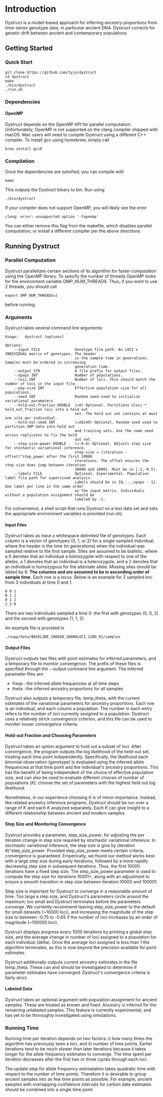 # Introduction
Dystruct is a model-based approach for inferring ancestry proportions from time-series genotype data, in particular ancient DNA. Dystruct corrects for genetic drift between ancient and contemporary populations

## Getting Started

### Quick Start

```
git clone https://github.com/tyjo/dystruct
cd dystruct
make
./bin/dystruct
./run.sh
```

### Dependencies

#### OpenMP
Dystruct depends on the OpenMP API for parallel computation. Unfortunately, OpenMP is not supported on the clang compiler shipped with macOS. Mac users will need to compile Dystruct using a different C++ compiler. To install gcc using homebrew, simply call

```
brew install gcc6
```

### Compilation

Once the dependencies are satisfied, you can compile with

```
make
```

This outputs the Dystruct binary to bin. Run using

```
./bin/dystruct
```
If your compiler does not support OpenMP, you will likely see the error

```
clang: error: unsupported option '-fopenmp'
```

You can either remove this flag from the makefile, which disables parallel computation, or install a different compiler per the above directions.


## Running Dystruct

### Parallel Computation
Dystruct parallelizes certain sections of its algorithm for faster computation using the OpenMP library. To specify the number of threads OpenMP looks for the environment variable OMP\_NUM\_THREADS. Thus, if you want to use 2 threads, you should call

```
export OMP_NUM_THREADS=2
```

before running.



### Arguments
Dystruct takes several command line arguments:

```
Usage:   dystruct [options]

Options:
	--input FILE                Genotype file path. An LOCI x INDIVIDUAL matrix of genotypes. The header
                                is the sample time in generations. Samples must be ordered in increasing
                                generation time.
	--output STR                A file prefix for output files.
	--npops INT                 Number of populations.
	--loci INT                  Number of loci. This should match the number of loci in the input file.
	--pop-size INT              Effective population size for all populations.
	--seed INT                  Random seed used to initialize variational parameters
	--hold-out-fraction DOUBLE  (=0) Optional. Partitions nloci * hold_out_fraction loci into a hold out
                                set. The hold out set contains at most one site per individual.
	--hold-out-seed INT         (=28149) Optional. Random seed used to partition SNP data into hold out
                                and training sets. Use the same seed across replicates to fix the hold
                                out set.
	--step-size-power DOUBLE    (=-0.6) Optional. Adjusts step size for stochastic variational inference.
                                step_size = (iteration - offset)^step_power after the first 10000
                                iterations. The offset ensures the step size does jump between iteration
                                10000 and 10001. Must be in [-1,-0.5).
	--labels FILE               Optional. Experimental. Population label file path for supervised analysis.
                                Labels should be in {0,...,npops - 1}. One label per line in the same order
                                as the input matrix. Individuals without a population assignment should be
                                labeled by -1.
```

For convenience, a shell script that runs Dystruct on a test data set and sets the appropriate environment variables is provided (run.sh).

#### Input Files
Dystruct takes as input a whitespace delimited file of genotypes. Each column is a vector of genotypes (0, 1, or 2) for a single sampled individual, where the header is the time (in generations) when the individual was sampled relative to the first sample. Sites are assumed to be biallelic, where a 0 denotes that an individual a homozygote with respect to one of the alleles, a 1 denotes that an individual is a heterozygote, and a 2 denotes that an individual is homozygous for the alternate allele. Missing sites should be labled by 9. **The columns and are assumed to be in ascending order of sample time.** Each row is a locus. Below is an example for 2 sampled loci from 3 individuals at time 0 and 1.

```
0 0 1
0 1 2
0 1 2
2 2 0
```
There are two individuals sampled a time 0: the first with genotypes (0, 0, 2) and the second with genotypes (1, 1, 2).

An example file is provided in

```
./supp/data/BASELINE_100GEN_10000LOCI_120D_01/samples
```


#### Output Files
Dystruct outputs two files with point estimates for inferred parameters, and a temporary file to monitor convergence. The prefix of these files is specified through the --output command line argument. The inferred parameter files are:

- freqs : the inferred allele frequencies at all time steps
- theta : the inferred ancestry proportions for all samples

Dystruct also outputs a temporary file, temp\_theta, with the current estimates of the variational parameters for ancestry proportions. Each row is an individual, and each column a population. The number in each entry refers to the number of loci currently assigned to a population. Dystruct uses a relatively strick convergence criterion, and this file can be used to moniter looser convergence criteria.

#### Hold-out Fraction and Choosing Parameters
Dystruct takes an option argument to hold out a subset of loci. After convergence, the program outputs the log likelihood of the held-out set, treating each time point independently. Specifically, the likelihood each binomial observation (genotype) is evaluated using the inferred allele frequencies at that time point and the individual's ancestry proportions. This has the benefit of being independent of the choice of effective population size, and can also be used to evaluate different choices of number of populations (*K*): choose the set of parameters with the highest held out log likelihood.

Nonetheless, in our experience choosing *K* is of minor importance. Instead, like related ancestry inference programs, Dystruct should be run over a range of *K* and each *K* analyzed separately. Each *K* can give insight to a different relationship between ancient and modern samples.


#### Step Size and Monitoring Convergence
Dystruct provides a parameter, step\_size\_power, for adjusting the per iteration change in step size required by stochastic variational inference. In stochastic variational inference, the step size is give by (iteration #)^step\_size\_power. Provided step\_size\_power meets certain criteria, convergence is guaranteed. Emperically, we found our method works best with a large step size during early iterations, followed by a more rapidly decreasing step size in subsequent iterations. Thus, the first 10000 iterations have a fixed step size. The step\_size\_power parameter is used to compute the step size for iterations 10001+, along with an adjustment to ensure a smooth transition in step size between iteration 10000 and 100001.

Step size is important for Dystruct to converge in a reasonable amount of time. Too large a step size, and Dystruct's parameters circle around the maximum; too small and Dystruct terminates before the parameters converge. We currently recommend leaving step\_size\_power to the default for small datasets (~10000 loci), and increasing the magnitude of the step size to between -0.75 to -0.65 if the number of loci increases by an order of magnitude (~100000 loci).

Dystruct displays progress every 1000 iterations by printing a global step size, and the average change in number of loci assigned to a population for each individual (delta). Once the average loci assigned is less than 1 the algorithm terminates, as this is now beyond the precision available for point estimates.

Dystruct additionally outputs current ancestry estimates in the file temp\_theta. These can and should be investigated to determine if parameter estimates have converged. Dystruct's convergence criteria is fairly strict.

#### Labeled Data
Dystruct takes an optional argument with population assignment for ancient samples. These are treated as known and fixed. Ancestry is inferred for the remaining unlabeled samples. This feature is currently experimental, and has yet to be thoroughly investigated using simulations.

### Running Time
Running time per iteration depends on two factors: i) how many times the algorithm has previously seen a loci, and ii) number of time points. Earlier iterations tend to be much slower than later iterations because it takes longer for the allele frequency estimates to converge. The time spent per iteration decreases after the first two or three cycles through each loci.

The update step for allele frequency estimatation takes quadratic time with respect to the number of time points. Therefore it is desirable to group ancient samples into as few time points as possible. For example, ancient samples with overlapping confidence intervals for carbon date estimates should be combined into a single time point.
